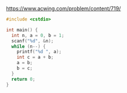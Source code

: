 https://www.acwing.com/problem/content/719/

```c++
#include <cstdio>

int main() {
  int n, a = 0, b = 1;
  scanf("%d", &n);
  while (n--) {
    printf("%d ", a);
    int c = a + b;
    a = b;
    b = c;
  }
  return 0;
}
```
